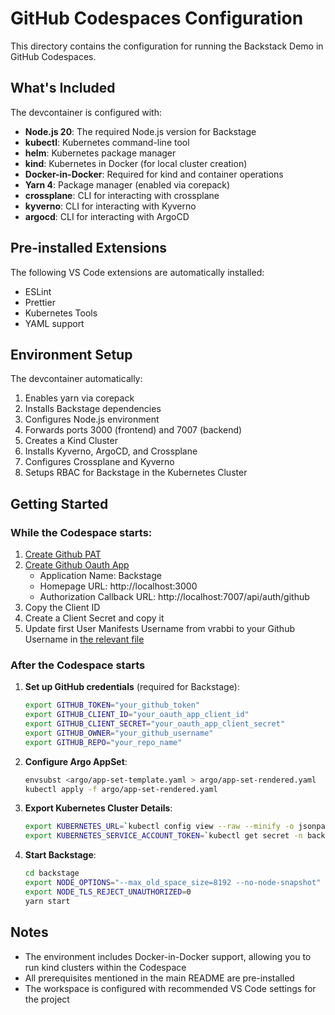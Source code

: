 # GitHub Codespaces Configuration

This directory contains the configuration for running the Backstack Demo in GitHub Codespaces.

## What's Included

The devcontainer is configured with:

- **Node.js 20**: The required Node.js version for Backstage
- **kubectl**: Kubernetes command-line tool
- **helm**: Kubernetes package manager
- **kind**: Kubernetes in Docker (for local cluster creation)
- **Docker-in-Docker**: Required for kind and container operations
- **Yarn 4**: Package manager (enabled via corepack)
- **crossplane**: CLI for interacting with crossplane
- **kyverno**: CLI for interacting with Kyverno
- **argocd**: CLI for interacting with ArgoCD

## Pre-installed Extensions

The following VS Code extensions are automatically installed:
- ESLint
- Prettier
- Kubernetes Tools
- YAML support

## Environment Setup

The devcontainer automatically:
1. Enables yarn via corepack
2. Installs Backstage dependencies
3. Configures Node.js environment
4. Forwards ports 3000 (frontend) and 7007 (backend)
5. Creates a Kind Cluster
6. Installs Kyverno, ArgoCD, and Crossplane
7. Configures Crossplane and Kyverno
8. Setups RBAC for Backstage in the Kubernetes Cluster

## Getting Started

### While the Codespace starts:

1. [Create Github PAT](https://github.com/settings/tokens/new)
2. [Create Github Oauth App](https://github.com/settings/applications/new)
    * Application Name: Backstage
    * Homepage URL: http://localhost:3000
    * Authorization Callback URL: http://localhost:7007/api/auth/github
3. Copy the Client ID
4. Create a Client Secret and copy it
5. Update first User Manifests Username from vrabbi to your Github Username in [the relevant file](./backstage/examples/org.yaml)

### After the Codespace starts
1. **Set up GitHub credentials** (required for Backstage):
   ```bash
   export GITHUB_TOKEN="your_github_token"
   export GITHUB_CLIENT_ID="your_oauth_app_client_id"
   export GITHUB_CLIENT_SECRET="your_oauth_app_client_secret"
   export GITHUB_OWNER="your_github_username"
   export GITHUB_REPO="your_repo_name"
   ```
2. **Configure Argo AppSet**:
   ```bash
   envsubst <argo/app-set-template.yaml > argo/app-set-rendered.yaml
   kubectl apply -f argo/app-set-rendered.yaml
   ```
3. **Export Kubernetes Cluster Details**:
   ```bash
   export KUBERNETES_URL=`kubectl config view --raw --minify -o jsonpath='{.clusters[0].cluster.server}'`
   export KUBERNETES_SERVICE_ACCOUNT_TOKEN=`kubectl get secret -n backstage-system backstage-token -o jsonpath='{.data.token}' | base64 --decode`
   ```
3. **Start Backstage**:
   ```bash
   cd backstage
   export NODE_OPTIONS="--max_old_space_size=8192 --no-node-snapshot"
   export NODE_TLS_REJECT_UNAUTHORIZED=0
   yarn start
   ```

## Notes

- The environment includes Docker-in-Docker support, allowing you to run kind clusters within the Codespace
- All prerequisites mentioned in the main README are pre-installed
- The workspace is configured with recommended VS Code settings for the project
